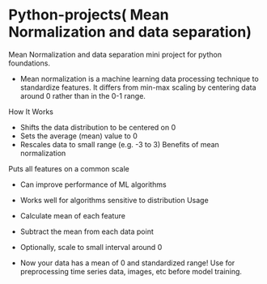 # Python-projects( Mean Normalization and data separation)
Mean Normalization and data separation mini project for python foundations.
- Mean normalization is a machine learning data processing technique to standardize features. It differs from min-max scaling by centering data around 0 rather than in the 0-1 range.

How It Works

- Shifts the data distribution to be centered on 0
- Sets the average (mean) value to 0
- Rescales data to small range (e.g. -3 to 3)
Benefits of mean normalization

Puts all features on a common scale
- Can improve performance of ML algorithms
- Works well for algorithms sensitive to distribution
Usage

- Calculate mean of each feature
- Subtract the mean from each data point
- Optionally, scale to small interval around 0
- Now your data has a mean of 0 and standardized range! Use for preprocessing time series data, images, etc before model training.



